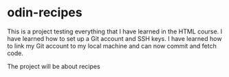 # odin-recipes

This is a project testing everything that I have learned in the HTML course.
I have learned how to set up a Git account and SSH keys.
I have learned how to link my Git account to my local machine and can now commit and fetch code.

The project will be about recipes
